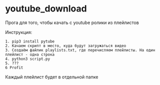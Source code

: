 # youtube_download
Прога для того, чтобы качать с youtube ролики из плейлистов

Инструкция:


```
1. pip3 install pytube
2. Качаем скрипт в место, куда будут загружаться видео
3. Создаём файлик playlists.txt, где перечисляем плейлисты. На один плейлист - одна строка
4. python3 script.py
5. ???
6 Profit
```
Каждый плейлист будет в отдельной папке
